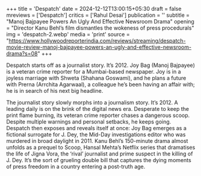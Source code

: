 +++
title = 'Despatch'
date = 2024-12-12T13:00:15+05:30
draft = false
mreviews = ['Despatch']
critics = ['Rahul Desai']
publication = ''
subtitle = "Manoj Bajpayee Powers An Ugly And Effective Newsroom Drama"
opening = "Director Kanu Behl’s film dismantles the wokeness of press procedurals"
img = 'despatch-2.webp'
media = 'print'
source = "https://www.hollywoodreporterindia.com/reviews/streaming/despatch-movie-review-manoj-bajpayee-powers-an-ugly-and-effective-newsroom-drama?s=08"
+++

Despatch starts off as a journalist story. It’s 2012. Joy Bag (Manoj Bajpayee) is a veteran crime reporter for a Mumbai-based newspaper. Joy is in a joyless marriage with Shweta (Shahana Goswami), and he plans a future with Prerna (Arrchita Agarwaal), a colleague he’s been having an affair with; he is in search of his next big headline.

The journalist story slowly morphs into a journalism story. It’s 2012. A leading daily is on the brink of the digital news era. Desperate to keep the print flame burning, its veteran crime reporter chases a dangerous scoop. Despite multiple warnings and personal setbacks, he keeps going. Despatch then exposes and reveals itself at once: Joy Bag emerges as a fictional surrogate for J. Dey, the Mid-Day investigations editor who was murdered in broad daylight in 2011. Kanu Behl’s 150-minute drama almost unfolds as a prequel to Scoop, Hansal Mehta’s Netflix series that dramatises the life of Jigna Vora, the ‘rival’ journalist and prime suspect in the killing of J. Dey. It’s the sort of grueling double bill that captures the dying moments of press freedom in a country entering a post-truth age.
